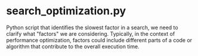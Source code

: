 # search_optimization.py
Python script that identifies the slowest factor in a search, we need to clarify what "factors" we are considering. Typically, in the context of performance optimization, factors could include different parts of a code or algorithm that contribute to the overall execution time.
